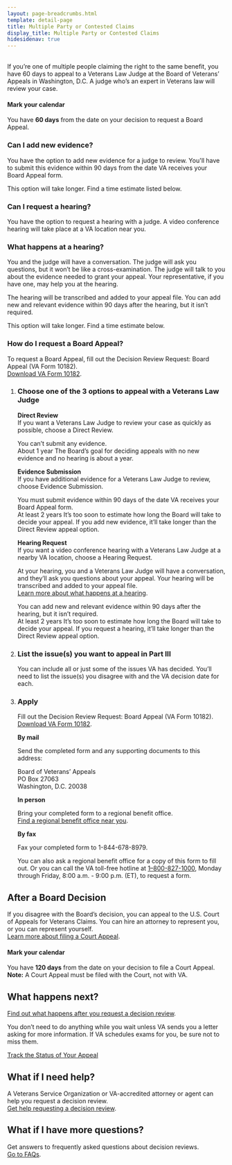 ```yaml
---
layout: page-breadcrumbs.html
template: detail-page
title: Multiple Party or Contested Claims
display_title: Multiple Party or Contested Claims
hidesidenav: true
---
```

<br>
<div itemprop="description" class="va-introtext">
If you’re one of multiple people claiming the right to the same benefit, you have 60 days to appeal to a Veterans Law Judge at the Board of Veterans’ Appeals in Washington, D.C. A judge who’s an expert in Veterans law will review your case.
</div>

<div class="usa-alert usa-alert-info">
  <div class="usa-alert-body">
    <h4 class="usa-alert-heading">
      Mark your calendar 
    </h4>
    <p class="usa-alert-text">
      You have <b>60 days</b> from the date on your decision to request a Board Appeal. 
    </p>
  </div>
</div>


### Can I add new evidence?

You have the option to add new evidence for a judge to review. You'll have to submit this evidence within 90 days from the date VA receives your Board Appeal form. 

This option will take longer. Find a time estimate listed below. 

### Can I request a hearing?

You have the option to request a hearing with a judge. A video conference hearing will take place at a VA location near you. 

### What happens at a hearing?

You and the judge will have a conversation. The judge will ask you questions, but it won’t be like a cross-examination. The judge will talk to you about the evidence needed to grant your appeal. Your representative, if you have one, may help you at the hearing.

The hearing will be transcribed and added to your appeal file. You can add new and relevant evidence within 90 days after the hearing, but it isn’t required.

This option will take longer. Find a time estimate below.

### How do I request a Board Appeal?

To request a Board Appeal, fill out the Decision Review Request: Board Appeal (VA Form 10182).
<br>
[Download VA Form 10182](/decision-reviews/forms/board-appeal-10182.pdf). 

<ol class="process">
  <li class="process-step list-one">
    
### Choose one of the 3 options to appeal with a Veterans Law Judge

**Direct Review**
<br>
If you want a Veterans Law Judge to review your case as quickly as possible, choose a Direct Review. 
<br>

<div class ="vads-u-display--flex vads-u-margin-y--1">
  <div class="vads-u-flex--auto">
    <span class="heading-level-3 vads-u-margin-right--1p5"><i class="fas fa-ban"></i></span>
  </div>
  <div class="vads-u-flex--1">  
      You can’t submit any evidence.
  </div>
</div>  

<div class="card information">
  <span class="number"><span class="heading-level-3"><i class="far fa-clock vads-u-margin-right--1p5"></i>About 1 year</span></span>
  <span class="description">The Board’s goal for deciding appeals with no new evidence and no hearing is about a year.</span>
</div>

**Evidence Submission**
<br>
If you have additional evidence for a Veterans Law Judge to review, choose Evidence Submission.

<div class ="vads-u-display--flex vads-u-margin-y--1">
  <div class="vads-u-flex--auto">
    <span class="heading-level-3 vads-u-margin-right--1p5"><i class="far fa-copy"></i></span>
  </div>
  <div class="vads-u-flex--1">  
      You must submit evidence within 90 days of the date VA receives your Board Appeal form.
  </div>
</div>  

<div class="card information">
  <span class="number"><span class="heading-level-3"><i class="far fa-clock vads-u-margin-right--1p5"></i>At least 2 years</span></span>
  <span class="description">It’s too soon to estimate how long the Board will take to decide your appeal. If you add new evidence, it’ll take longer than the Direct Review appeal option.
</span>
</div>

**Hearing Request**
<br>
If you want a video conference hearing with a Veterans Law Judge at a nearby VA location, choose a Hearing Request. 

At your hearing, you and a Veterans Law Judge will have a conversation, and they’ll ask you questions about your appeal. Your hearing will be transcribed and added to your appeal file. <br>
[Learn more about what happens at a hearing](/disability/file-an-appeal/board-of-veterans-appeals/).

<div class ="vads-u-display--flex vads-u-margin-y--1">
  <div class="vads-u-flex--auto">
    <span class="heading-level-3 vads-u-margin-right--1p5"><i class="far fa-copy"></i></span>
  </div>
  <div class="vads-u-flex--1">  
      You can add new and relevant evidence within 90 days after the hearing, but it isn’t required.
  </div>
</div>  

<div class="card information">
  <span class="number"><span class="heading-level-3"><i class="far fa-clock vads-u-margin-right--1p5"></i>At least 2 years</span></span>
  <span class="description">It’s too soon to estimate how long the Board will take to decide your appeal. If you request a hearing, it’ll take longer than the Direct Review appeal option.
</span>
</div>
</li>

  <li class="process-step list-two">

### List the issue(s) you want to appeal in Part III
You can include all or just some of the issues VA has decided. You’ll need to list the issue(s) you disagree with and the VA decision date for each.

  </li>

  <li class="process-step list-three">

### Apply

Fill out the Decision Review Request: Board Appeal (VA Form 10182).
<br>
[Download VA Form 10182](/decision-reviews/forms/board-appeal-10182.pdf).

**By mail**

Send the completed form and any supporting documents to this address:

<p class="va-address-block">
Board of Veterans’ Appeals<br>
PO Box 27063<br>
Washington, D.C. 20038<br>

**In person**

Bring your completed form to a regional benefit office. 
<br> 
[Find a regional benefit office near you](/find-locations/).

**By fax**

Fax your completed form to 1-844-678-8979.

You can also ask a regional benefit office for a copy of this form to fill out. Or you can call the VA toll-free hotline at <a href="tel:+1phonenumber">1–800-827-1000</a>, Monday through Friday, 8:00 a.m. - 9:00 p.m. (ET), to request a form.
</p>
  </li>
</ol>

## After a Board Decision

If you disagree with the Board’s decision, you can appeal to the U.S. Court of Appeals for Veterans Claims. You can hire an attorney to represent you, or you can represent yourself. <br>
[Learn more about filing a Court Appeal](https://www.uscourts.cavc.gov/appeal.php).

<div class="usa-alert usa-alert-info">
  <div class="usa-alert-body">
    <h4 class="usa-alert-heading">
      Mark your calendar 
    </h4>
    <p class="usa-alert-text">
      You have <b>120 days</b> from the date on your decision to file a Court Appeal. 
      <br>
      <b>Note:</b> A Court Appeal must be filed with the Court, not with VA.
    </p>
  </div>
</div>

## What happens next?

[Find out what happens after you request a decision review](/decision-reviews/after-you-request-review/).

You don’t need to do anything while you wait unless VA sends you a letter asking for more information. If VA schedules exams for you, be sure not to miss them.

<a href="/claim-or-appeal-status/" class="usa-button-primary">Track the Status of Your Appeal</a>

## What if I need help?

A Veterans Service Organization or VA-accredited attorney or agent can help you request a decision review.
<br> 
[Get help requesting a decision review](/decision-reviews/get-help-with-review-request/).

## What if I have more questions?

Get answers to frequently asked questions about decision reviews.
<br>
[Go to FAQs](/decision-reviews/faq/).
